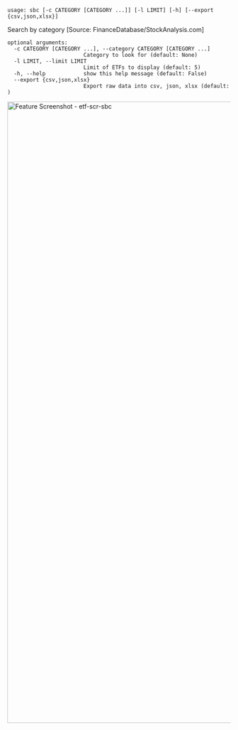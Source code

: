 ```text
usage: sbc [-c CATEGORY [CATEGORY ...]] [-l LIMIT] [-h] [--export {csv,json,xlsx}]
```

Search by category [Source: FinanceDatabase/StockAnalysis.com]

```
optional arguments:
  -c CATEGORY [CATEGORY ...], --category CATEGORY [CATEGORY ...]
                        Category to look for (default: None)
  -l LIMIT, --limit LIMIT
                        Limit of ETFs to display (default: 5)
  -h, --help            show this help message (default: False)
  --export {csv,json,xlsx}
                        Export raw data into csv, json, xlsx (default: )
```
<img width="1400" alt="Feature Screenshot - etf-scr-sbc" src="https://user-images.githubusercontent.com/85772166/150078773-f0b6326a-e7eb-4727-a361-20e4bae17373.png">